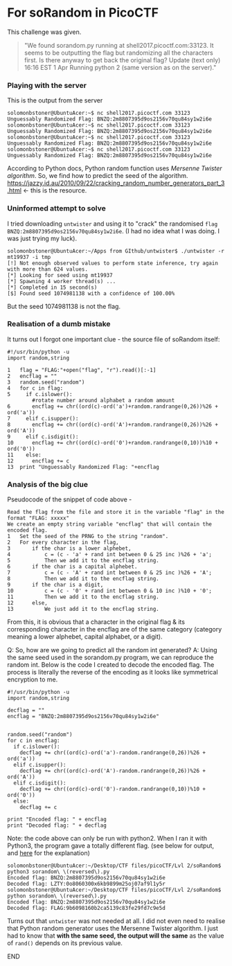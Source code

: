 # For soRandom in PicoCTF

This challenge was given.
>"We found sorandom.py running at shell2017.picoctf.com:33123. It seems to be outputting the flag but randomizing all the characters first. Is there anyway to get back the original flag?
>Update (text only) 16:16 EST 1 Apr Running python 2 (same version as on the server)."

### Playing with the server

This is the output from the server
```
solomonbstoner@UbuntuAcer:~$ nc shell2017.picoctf.com 33123
Unguessably Randomized Flag: BNZQ:2m8807395d9os2156v70qu84sy1w2i6e
solomonbstoner@UbuntuAcer:~$ nc shell2017.picoctf.com 33123
Unguessably Randomized Flag: BNZQ:2m8807395d9os2156v70qu84sy1w2i6e
solomonbstoner@UbuntuAcer:~$ nc shell2017.picoctf.com 33123
Unguessably Randomized Flag: BNZQ:2m8807395d9os2156v70qu84sy1w2i6e
solomonbstoner@UbuntuAcer:~$ nc shell2017.picoctf.com 33123
Unguessably Randomized Flag: BNZQ:2m8807395d9os2156v70qu84sy1w2i6e
```

According to Python docs, Python random function uses *Mersenne Twister algorithm*. So, we find how to predict the seed of the algorithm.
https://jazzy.id.au/2010/09/22/cracking_random_number_generators_part_3.html <\- this is the resource. 

### Uninformed attempt to solve
I tried downloading `untwister` and using it to "crack" the randomised `flag BNZQ:2m8807395d9os2156v70qu84sy1w2i6e`. (I had no idea what I was doing. I was just trying my luck).
```
solomonbstoner@UbuntuAcer:~/Apps from GIthub/untwister$ ./untwister -r mt19937 -i tmp 
[!] Not enough observed values to perform state inference, try again with more than 624 values.
[*] Looking for seed using mt19937
[*] Spawning 4 worker thread(s) ...
[*] Completed in 15 second(s)
[$] Found seed 1074981138 with a confidence of 100.00%
```
But the seed 1074981138 is not the flag. 

### Realisation of a dumb mistake

It turns out I forgot one important clue - the source file of soRandom itself:

```
#!/usr/bin/python -u
import random,string

1	flag = "FLAG:"+open("flag", "r").read()[:-1]
2	encflag = ""
3	random.seed("random")
4	for c in flag:
5	  if c.islower():
	    #rotate number around alphabet a random amount
6		encflag += chr((ord(c)-ord('a')+random.randrange(0,26))%26 + ord('a'))
7	  elif c.isupper():
8		encflag += chr((ord(c)-ord('A')+random.randrange(0,26))%26 + ord('A'))
9	  elif c.isdigit():
10		encflag += chr((ord(c)-ord('0')+random.randrange(0,10))%10 + ord('0'))
11	  else:
12		encflag += c
13	print "Unguessably Randomized Flag: "+encflag
```
### Analysis of the big clue

Pseudocode of the snippet of code above - 
```
Read the flag from the file and store it in the variable "flag" in the format "FLAG: xxxxx"
We create an empty string variable "encflag" that will contain the encoded flag.
1	Set the seed of the PRNG to the string "random".
2	For every character in the flag,
3		if the char is a lower alphebet,
4			c = (c - 'a' + rand int between 0 & 25 inc )%26 + 'a';
5			Then we add it to the encflag string.
6		if the char is a capital alphebet.
7			c = (c - 'A' + rand int between 0 & 25 inc )%26 + 'A';
8			Then we add it to the encflag string.
9		if the char is a digit,
10			c = (c - '0' + rand int between 0 & 10 inc )%10 + '0';
11			Then we add it to the encflag string.
12		else,
13			We just add it to the encflag string.
```

From this, it is obvious that a character in the original flag & its corresponding character in the encflag are of the same category (category meaning a lower alphebet, capital alphabet, or a digit).

Q: So, how are we going to predict all the random int generated? 
A: Using the same seed used in the sorandom.py program, we can reproduce the random int.
Below is the code I created to decode the encoded flag. The process is literally the reverse of the encoding as it looks like symmetrical encryption to me.
```
#!/usr/bin/python -u
import random,string

decflag = ""
encflag = "BNZQ:2m8807395d9os2156v70qu84sy1w2i6e"


random.seed("random")
for c in encflag:
  if c.islower():
    decflag += chr((ord(c)-ord('a')-random.randrange(0,26))%26 + ord('a'))
  elif c.isupper():
    decflag += chr((ord(c)-ord('A')-random.randrange(0,26))%26 + ord('A'))
  elif c.isdigit():
    decflag += chr((ord(c)-ord('0')-random.randrange(0,10))%10 + ord('0'))
  else:
    decflag += c

print "Encoded flag: " + encflag
print "Decoded flag: " + decflag
```

Note: the code above can only be run with python2. When I ran it with Python3, the program gave a totally different flag. (see below for output, and [here](https://stackoverflow.com/questions/11929701/why-is-seeding-the-random-generator-not-stable-between-versions-of-python) for the explanation)
```
solomonbstoner@UbuntuAcer:~/Desktop/CTF files/picoCTF/Lvl 2/soRandom$ python3 sorandom\ \(reversed\).py 
Encoded flag: BNZQ:2m8807395d9os2156v70qu84sy1w2i6e
Decoded flag: LZTY:0o8060300x6kb9899m25oj07af9l1y5r
solomonbstoner@UbuntuAcer:~/Desktop/CTF files/picoCTF/Lvl 2/soRandom$ python sorandom\ \(reversed\).py 
Encoded flag: BNZQ:2m8807395d9os2156v70qu84sy1w2i6e
Decoded flag: FLAG:9b6098160b2ca5139c83fe29fd7c9e5d
```

Turns out that `untwister` was not needed at all. I did not even need to realise that Python random generator uses the Mersenne Twister algorithm. I just had to know that **with the same seed, the output will the same** as the value of `rand()` depends on its previous value.


END